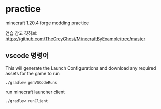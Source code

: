 # practice

minecraft 1.20.4 forge modding practice

연습 참고 깃허브:
https://github.com/TheGreyGhost/MinecraftByExample/tree/master

## vscode 명령어 ##
This will generate the Launch Configurations and download any required assets for the game to run

```
./gradlew genVSCodeRuns
```

run minecraft launcher client

```
./gradlew runClient
```
